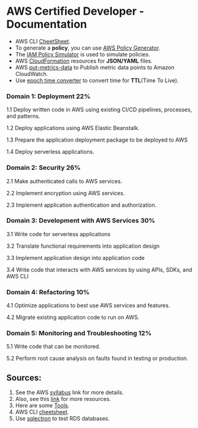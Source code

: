 # AWS Certified Developer - Documentation

* AWS CLI [CheetSheet](https://www.bluematador.com/learn/aws-cli-cheatsheet). 
* To generate a **policy**, you can use [AWS Policy Generator](https://awspolicygen.s3.amazonaws.com/policygen.html).
* The [IAM Policy Simulator](https://policysim.aws.amazon.com/home/index.jsp) is used to simulate policies.
* AWS [CloudFormation](https://docs.aws.amazon.com/AWSCloudFormation/latest/UserGuide/resource-import-supported-resources.html) resources for **JSON/YAML** files.
*  AWS [put-metrics-data](https://docs.aws.amazon.com/cli/latest/reference/cloudwatch/put-metric-data.html) to Publish metric data points to Amazon CloudWatch.
*  Use [epoch time converter](https://www.epochconverter.com/) to convert time for **TTL**(Time To Live). 
  

### Domain 1: Deployment 22%

1.1 Deploy written code in AWS using existing CI/CD pipelines, processes, and patterns.

1.2 Deploy applications using AWS Elastic Beanstalk.

1.3 Prepare the application deployment package to be deployed to AWS

1.4 Deploy serverless applications.

### Domain 2: Security 26%

2.1 Make authenticated calls to AWS services.

2.2 Implement encryption using AWS services.

2.3 Implement application authentication and authorization.

### Domain 3: Development with AWS Services 30%

3.1 Write code for serverless applications

3.2 Translate functional requirements into application design

3.3 Implement application design into application code

3.4 Write code that interacts with AWS services by using APIs, SDKs, and AWS CLI

### Domain 4: Refactoring 10%

4.1 Optimize applications to best use AWS services and features.

4.2 Migrate existing application code to run on AWS.

### Domain 5: Monitoring and Troubleshooting 12%

5.1 Write code that can be monitored.

5.2 Perform root cause analysis on faults found in testing or production.

## Sources:
1. See the AWS [syllabus](https://d1.awsstatic.com/training-and-certification/docs-dev-associate/AWS-Certified-Developer-Associate_Exam-Guide.pdf) link for more details.
2. Also, see this [link](https://aws.amazon.com/certification/certified-developer-associate/) for more resources.
3. Here are some [Tools](https://aws.amazon.com/tools/).
4. AWS CLI [cheetsheet](https://www.bluematador.com/learn/aws-cli-cheatsheet).
5. Use [sqlectron](https://sqlectron.github.io/) to test RDS databases.
